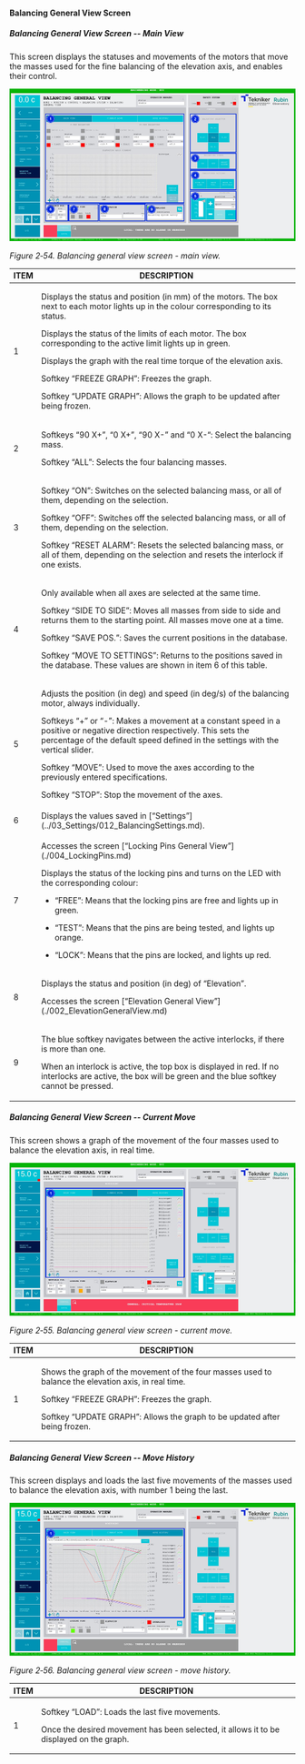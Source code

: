 #### Balancing General View Screen

##### Balancing General View Screen -- Main View

This screen displays the statuses and movements of the motors that move the masses used for the fine balancing of the elevation axis, and enables their control.

![](../Resources/media/image70.png)

*Figure 2‑54. Balancing general view screen - main view.*

<table>
<colgroup>
<col style="width: 13<col style="width: 86</colgroup>
<thead>
<tr class="header">
<th>ITEM</th>
<th>DESCRIPTION</th>
</tr>
</thead>
<tbody>
<tr class="odd">
<td>1</td>
<td><p>Displays the status and position (in mm) of the motors. The box next to each motor lights up in the colour
corresponding to its status.</p>
<p>Displays the status of the limits of each motor. The box corresponding to the active limit lights up in
green.</p>
<p>Displays the graph with the real time torque of the elevation axis.</p>
<p>Softkey “FREEZE GRAPH”: Freezes the graph.</p>
<p>Softkey “UPDATE GRAPH”: Allows the graph to be updated after being frozen.</p></td>
</tr>
<tr class="even">
<td>2</td>
<td><p>Softkeys “90 X+”, “0 X+”, “90 X-” and “0 X-“: Select the balancing mass.</p>
<p>Softkey “ALL”: Selects the four balancing masses.</p></td>
</tr>
<tr class="odd">
<td>3</td>
<td><p>Softkey “ON”: Switches on the selected balancing mass, or all of them, depending on the selection.</p>
<p>Softkey “OFF”: Switches off the selected balancing mass, or all of them, depending on the selection.</p>
<p>Softkey “RESET ALARM”: Resets the selected balancing mass, or all of them, depending on the selection and
resets the interlock if one exists.</p></td>
</tr>
<tr class="even">
<td>4</td>
<td><p>Only available when all axes are selected at the same time.</p>
<p>Softkey “SIDE TO SIDE”: Moves all masses from side to side and returns them to the starting point. All masses
move one at a time.</p>
<p>Softkey “SAVE POS.”: Saves the current positions in the database.</p>
<p>Softkey “MOVE TO SETTINGS”: Returns to the positions saved in the database. These values are shown
in item 6 of this table.</p></td>
</tr>
<tr class="odd">
<td>5</td>
<td><p>Adjusts the position (in deg) and speed (in deg/s) of the balancing motor, always
individually.</p>
<p>Softkeys “+” or “-”: Makes a movement at a constant speed in a positive or negative direction
respectively. This sets the percentage of the default speed defined in the settings with the
vertical slider.</p>
<p>Softkey “MOVE”: Used to move the axes according to the previously entered specifications.</p>
<p>Softkey “STOP”: Stop the movement of the axes.</p></td>
</tr>
<tr class="even">
<td>6</td>
<td>Displays the values saved in [“Settings”](../03_Settings/012_BalancingSettings.md).</td>
</tr>
<tr class="odd">
<td>7</td>
<td><p>Accesses the screen [“Locking Pins General View”](./004_LockingPins.md)</p>
<p>Displays the status of the locking pins and turns on the LED with the corresponding colour:</p>
<ul>
<li><p>“FREE”: Means that the locking pins are free and lights up in green.</p></li>
<li><p>“TEST”: Means that the pins are being tested, and lights up orange.</p></li>
<li><p>“LOCK”: Means that the pins are locked, and lights up red.</p></li>
</ul></td>
</tr>
<tr class="even">
<td>8</td>
<td><p>Displays the status and position (in deg) of “Elevation”.</p>
<p>Accesses the screen [“Elevation General View”](./002_ElevationGeneralView.md)</p></td>
</tr>
<tr class="odd">
<td>9</td>
<td><p>The blue softkey navigates between the active interlocks, if there is more than one.</p>
<p>When an interlock is active, the top box is displayed in red. If no interlocks are active, the
box will be green and the blue softkey cannot be pressed.</p></td>
</tr>
</tbody>
</table>

##### Balancing General View Screen -- Current Move

This screen shows a graph of the movement of the four masses used to balance the elevation axis, in real time.

![](../Resources/media/image71.png)

*Figure 2‑55. Balancing general view screen - current move.*

<table>
<colgroup>
<col style="width: 13<col style="width: 86</colgroup>
<thead>
<tr class="header">
<th>ITEM</th>
<th>DESCRIPTION</th>
</tr>
</thead>
<tbody>
<tr class="odd">
<td>1</td>
<td><p>Shows the graph of the movement of the four masses used to balance the elevation axis, in real
time.</p>
<p>Softkey “FREEZE GRAPH”: Freezes the graph.</p>
<p>Softkey “UPDATE GRAPH”: Allows the graph to be updated after being frozen.</p></td>
</tr>
</tbody>
</table>

##### Balancing General View Screen -- Move History

This screen displays and loads the last five movements of the masses used to balance the elevation axis, with number 1 being the last.

![](../Resources/media/image72.png)

*Figure 2‑56. Balancing general view screen - move history.*

<table>
<colgroup>
<col style="width: 13<col style="width: 86</colgroup>
<thead>
<tr class="header">
<th>ITEM</th>
<th>DESCRIPTION</th>
</tr>
</thead>
<tbody>
<tr class="odd">
<td>1</td>
<td><p>Softkey “LOAD”: Loads the last five movements.</p>
<p>Once the desired movement has been selected, it allows it to be displayed on the graph.</p></td>
</tr>
</tbody>
</table>
